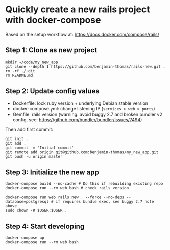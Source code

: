 # Quickly create a new rails project with docker-compose

Based on the setup workflow at: https://docs.docker.com/compose/rails/

## Step 1: Clone as new project

    mkdir ~/code/my_new_app
    git clone --depth 1 https://github.com/benjamin-thomas/rails-new.git .
    rm -rf ./.git
    rm README.md

## Step 2: Update config values

- Dockerfile: lock ruby version + underlying Debian stable version
- docker-compose.yml: change listening IP (`services > web > ports`)
- Gemfile: rails version (warning: avoid buggy 2.7 and broken bundler v2 config, see: https://github.com/bundler/bundler/issues/7494)

Then add first commit:

    git init .
    git add .
    git commit -m 'Initial commit'
    git remote add origin git@github.com:benjamin-thomas/my_new_app.git
    git push -u origin master

## Step 3: Initialize the new app

    docker-compose build --no-cache # Do this if rebuilding existing repo
    docker-compose run --rm web bash # check rails version

    docker-compose run web rails new . --force --no-deps --database=postgresql # if requires bundle exec, see buggy 2.7 note above
    sudo chown -R $USER:$USER .

## Step 4: Start developing

    docker-compose up
    docker-compose run --rm web bash
